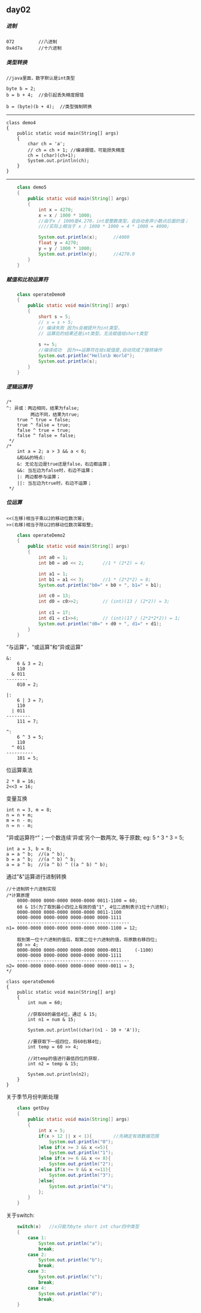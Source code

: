 ## day02
##### 进制
	
	072			//八进制
	0x4d7a		//十六进制

##### 类型转换
	
	//java里面，数字默认是int类型

	byte b = 2;
	b = b + 4;	//会引起丢失精度报错

	b = (byte)(b + 4);	//类型强制转换

-----------------------

	class demo4
	{
		public static void main(String[] args)
		{
			char ch = 'a';
			// ch = ch + 1;	//编译报错，可能损失精度
			ch = (char)(ch+1);
			System.out.println(ch);
		}
	}
	
-----------------------

```java
	class demo5
	{
		public static void main(String[] args)
		{
			int x = 4270;
			x = x / 1000 * 1000;
			//由于x / 1000是4.270，int是整数类型，会自动舍弃小数点后面的值；
			////实际上相当于 x / 1000 * 1000 = 4 * 1000 = 4000;

			System.out.println(x);		//4000
			float y = 4270;
			y = y / 1000 * 1000;
			System.out.println(y);		//4270.0
		}
	}
```

##### 赋值和比较运算符

```java
	class operateDemo0
	{
		public static void main(String[] args)
		{
			short s = 5;
			// s = s + 5;	
			// 编译失败 因为s会被提升为int类型，
			// 运算后的结果还是int类型。无法赋值给short类型
			
			s += 5; 		
			//编译成功	因为+=运算符在给s赋值是,自动完成了强转操作
			System.out.println("Hello\b World");
			System.out.println(s);
		}
	}
```

##### 逻辑运算符
	/*
	^: 异或：两边相同，结果为false;
			 两边不同，结果为true;
		true ^ true = false;
		true ^ false = true;
		false ^ true = true;
		false ^ false = false;
	 */
	/*
		int a = 2; a > 3 && a < 6;
		&和&&的特点:
		&: 无论左边是true还是false，右边都运算；
		&&: 当左边为false时，右边不运算；
		|: 两边都参与运算；
		||: 当左边为true时，右边不运算；
	 */

##### 位运算

	<<(左移)相当于乘以2的移动位数次幂;
	>>(右移)相当于除以2的移动位数次幂取整;
```java
	class operateDemo2
	{
		public static void main(String[] args)
		{
			int a0 = 1;
			int b0 = a0 << 2;		//1 * (2*2) = 4;

			int a1 = 1;
			int b1 = a1 << 3;		//1 * (2*2*2) = 8;
			System.out.println("b0=" + b0 + ", b1=" + b1);

			int c0 = 13;
			int d0 = c0>>2;			// (int)(13 / (2*2)) = 3;
			
			int c1 = 17;			
			int d1 = c1>>4;			// (int)(17 / (2*2*2*2)) = 1;
			System.out.println("d0=" + d0 + ", d1=" + d1);
		}
	}
```

“与运算”，“或运算”和“异或运算”
	
	&:
		6 & 3 = 2;
		110
	  & 011
	--------
		010	= 2;

	|:
		6 | 3 = 7;
		110
	  |	011
	---------
		111 = 7;

	^:
		6 ^ 3 = 5;
		110
	  ^	011
	----------
		101 = 5;

位运算乘法

	2 * 8 = 16;
	2<<3 = 16;

变量互换

	int n = 3, m = 8;
	n = n + m;
	m = n - m;
	n = n - m;

"异或运算符^"；一个数连续'异或'另个一数两次, 等于原数; eg: 5 ^ 3 ^ 3 = 5; 

	int a = 3, b = 8;
	a = a ^ b;	//(a ^ b);
	b = a ^ b;	//(a ^ b) ^ b;
	a = a ^ b;	//(a ^ b) ^ ((a ^ b) ^ b);

通过"&"运算进行进制转换
	
	//十进制转十六进制实现
	/*计算原理
		0000-0000 0000-0000 0000-0000 0011-1100 = 60;
		60 & 15(为了取到最小四位上有效的值"1", 4位二进制表示1位十六进制);
		0000-0000 0000-0000 0000-0000 0011-1100
		0000-0000 0000-0000 0000-0000 0000-1111
		------------------------------------------
	n1=	0000-0000 0000-0000 0000-0000 0000-1100 = 12;

		取到第一位十六进制的值后，取第二位十六进制的值，将原数右移四位;
		60 >> 4;
		0000-0000 0000-0000 0000-0000 0000-0011		(-1100)
		0000-0000 0000-0000 0000-0000 0000-1111
		------------------------------------------
	n2=	0000-0000 0000-0000 0000-0000 0000-0011 = 3;
	*/

	class operateDemo6
	{
		public static void main(String[] arg)
		{
			int num = 60;

			//获取60的最低4位，通过 & 15; 
			int n1 = num & 15;

			System.out.println((char)(n1 - 10 + 'A'));

			//要获取下一组四位，将60右移4位;
			int temp = 60 >> 4;

			//对temp的值进行最低四位的获取.
			int n2 = temp & 15;
			
			System.out.println(n2);
		}
	}

关于季节月份判断处理

```java	
	class getDay
	{
		public static void main(String[] args)
		{
			int x = 5;
			if(x > 12 || x < 1){		//先确定有效数据范围
				System.out.println("0");
			}else if(x >= 3 && x <=5){
				System.out.println("1");
			}else if(x >= 6 && x <= 8){
				System.out.println("2");
			}else if(x >= 9 && x <=11){
				System.out.println("3");
			}else{
				System.out.println("4");
			};
		}
	}
```

关于switch: 

```java
	switch(x) 	//x只能为byte short int char四中类型
	{
		case 1:
			System.out.println("a");
			break;
		case 2:
			System.out.println("b");
			break;
		case 3:
			System.out.println("c");
			break;
		case 4:
			System.out.println("d");
			break;
	}
```